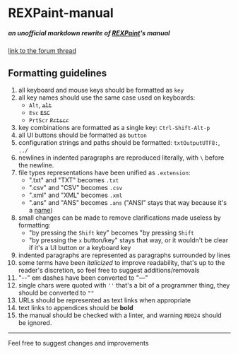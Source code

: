 # REXPaint-manual

##### an unofficial markdown rewrite of [REXPaint](https://www.gridsagegames.com/rexpaint/)'s manual

[link to the forum thread](https://www.gridsagegames.com/forums/index.php?topic=1455.0)

## Formatting guidelines

1. all keyboard and mouse keys should be formatted as `key`
2. all key names should use the same case used on keyboards:
   * `Alt`, ~~`alt`~~
   * `Esc` ~~`ESC`~~
   * `PrtScr` ~~`Prtscr`~~
3. key combinations are formatted as a single key: `Ctrl-Shift-Alt-p`
4. all UI buttons should be formatted as `button`
5. configuration strings and paths should be formatted: `txtOutputUTF8:`, `../`
6. newlines in indented paragraphs are reproduced literally, with `\` before the newline.
7. file types representations have been unified as `.extension`:
   * ".txt" and "TXT" becomes `.txt`
   * ".csv" and "CSV" becomes `.csv`
   * ".xml" and "XML" becomes `.xml`
   * ".ans" and "ANS" becomes `.ans` ("ANSI" stays that way because it's a [name](https://www.ansi.org/))
8. small changes can be made to remove clarifications made useless by formatting:
   * "by pressing the `Shift` key" becomes "by pressing `Shift`
   * "by pressing the `x` button/key" stays that way, or it wouldn't be clear if it's a UI button or a keyboard key
9. indented paragraphs are represented as paragraphs surrounded by lines
10. some terms have been *italicized* to improve readability, that's up to the reader's discretion, so feel free to suggest additions/removals
11. "--" em dashes have been converted to "—"
12. single chars were quoted with `''` that's a bit of a programmer thing, they should be converted to `""`
13. URLs should be represented as text links when appropriate
14. text links to appendices should be **bold**
15. the manual should be checked with a linter, and warning `MD024` should be ignored.

---
Feel free to suggest changes and improvements
